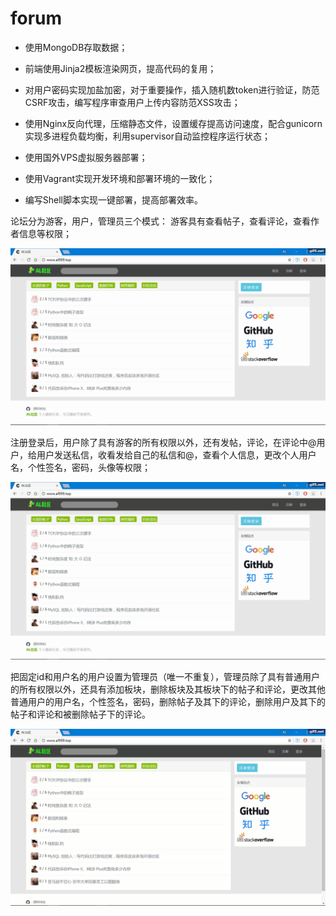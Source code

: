 # forum

- 使用MongoDB存取数据；

- 前端使用Jinja2模板渲染网页，提高代码的复用；

- 对用户密码实现加盐加密，对于重要操作，插入随机数token进行验证，防范CSRF攻击，编写程序审查用户上传内容防范XSS攻击；

- 使用Nginx反向代理，压缩静态文件，设置缓存提高访问速度，配合gunicorn实现多进程负载均衡，利用supervisor自动监控程序运行状态；

- 使用国外VPS虚拟服务器部署；

- 使用Vagrant实现开发环境和部署环境的一致化；

- 编写Shell脚本实现一键部署，提高部署效率。

论坛分为游客，用户，管理员三个模式：
游客具有查看帖子，查看评论，查看作者信息等权限；

![image](https://github.com/QAQAL/per-forum/blob/master/demo/visit.gif)

注册登录后，用户除了具有游客的所有权限以外，还有发帖，评论，在评论中@用户，给用户发送私信，收看发给自己的私信和@，查看个人信息，更改个人用户名，个性签名，密码，头像等权限；

![image](https://github.com/QAQAL/per-forum/blob/master/demo/user.gif)

把固定id和用户名的用户设置为管理员（唯一不重复），管理员除了具有普通用户的所有权限以外，还具有添加板块，删除板块及其板块下的帖子和评论，更改其他普通用户的用户名，个性签名，密码，删除帖子及其下的评论，删除用户及其下的帖子和评论和被删除帖子下的评论。

![image](https://github.com/QAQAL/per-forum/blob/master/demo/admin.gif)
